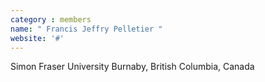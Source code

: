 ```yaml
---
category : members
name: " Francis Jeffry Pelletier " 
website: '#'
---
```

Simon Fraser University
Burnaby, British Columbia, Canada

